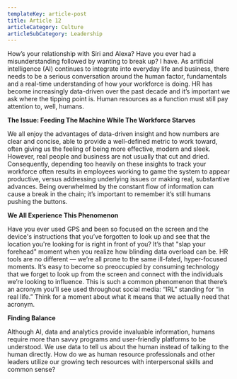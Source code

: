 ```yaml
---
templateKey: article-post
title: Article 12
articleCategory: Culture
articleSubCategory: Leadership
---
```

How’s your relationship with Siri and Alexa? Have you ever had a misunderstanding followed by wanting to break up? I have. As artificial intelligence (AI) continues to integrate into everyday life and business, there needs to be a serious conversation around the human factor, fundamentals and a real-time understanding of how your workforce is doing. HR has become increasingly data-driven over the past decade and it’s important we ask where the tipping point is. Human resources as a function must still pay attention to, well, humans.

**The Issue: Feeding The Machine While The Workforce Starves**

We all enjoy the advantages of data-driven insight and how numbers are clear and concise, able to provide a well-defined metric to work toward, often giving us the feeling of being more effective, modern and sleek. However, real people and business are not usually that cut and dried. Consequently, depending too heavily on these insights to track your workforce often results in employees working to game the system to appear productive, versus addressing underlying issues or making real, substantive advances. Being overwhelmed by the constant flow of information can cause a break in the chain; it’s important to remember it’s still humans pushing the buttons.

**We All Experience This Phenomenon**

Have you ever used GPS and been so focused on the screen and the device's instructions that you’ve forgotten to look up and see that the location you're looking for is right in front of you? It’s that "slap your forehead" moment when you realize how blinding data overload can be. HR tools are no different — we’re all prone to the same ill-fated, hyper-focused moments. It’s easy to become so preoccupied by consuming technology that we forget to look up from the screen and connect with the individuals we’re looking to influence. This is such a common phenomenon that there’s an acronym you’ll see used throughout social media: “IRL” standing for “in real life.” Think for a moment about what it means that we actually need that acronym.

**Finding Balance**

Although AI, data and analytics provide invaluable information, humans require more than savvy programs and user-friendly platforms to be understood. We use data to tell us about the human instead of talking to the human directly. How do we as human resource professionals and other leaders utilize our growing tech resources with interpersonal skills and common sense?
